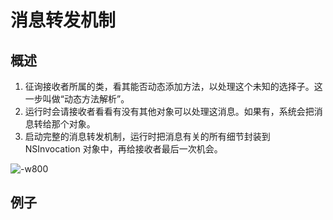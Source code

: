 # 消息转发机制  
## 概述 
1. 征询接收者所属的类，看其能否动态添加方法，以处理这个未知的选择子。这一步叫做“动态方法解析”。  
2. 运行时会请接收者看看有没有其他对象可以处理这消息。如果有，系统会把消息转给那个对象。  
3. 启动完整的消息转发机制，运行时把消息有关的所有细节封装到 NSInvocation 对象中，再给接收者最后一次机会。  

![-w800](http://oda58fqub.bkt.clouddn.com/15143330136801.jpg)  

## 例子 





